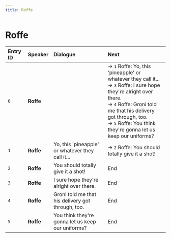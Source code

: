 ```yaml
---
title: Roffe
---
```


# Roffe


| Entry ID | Speaker | Dialogue | Next |
| :------- | :------ | :------- | :------------ |
| `0` | **Roffe** |  | → `1` Roffe: Yo, this 'pineapple' or whatever they call it\.\.\.<br>→ `3` Roffe: I sure hope they're alright over there\.<br>→ `4` Roffe: Groni told me that his delivery got through, too\.<br>→ `5` Roffe: You think they're gonna let us keep our uniforms? |
| `1` | **Roffe** | Yo, this 'pineapple' or whatever they call it\.\.\. | → `2` Roffe: You should totally give it a shot\! |
| `2` | **Roffe** | You should totally give it a shot\! | End |
| `3` | **Roffe** | I sure hope they're alright over there\. | End |
| `4` | **Roffe** | Groni told me that his delivery got through, too\. | End |
| `5` | **Roffe** | You think they're gonna let us keep our uniforms? | End |
